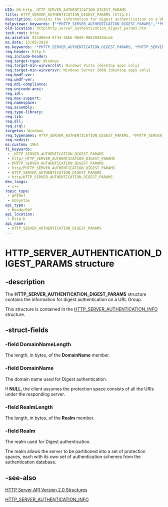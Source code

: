 ```yaml
---
UID: NS:http._HTTP_SERVER_AUTHENTICATION_DIGEST_PARAMS
title: HTTP_SERVER_AUTHENTICATION_DIGEST_PARAMS (http.h)
description: Contains the information for digest authentication on a URL Group.
helpviewer_keywords: ["*PHTTP_SERVER_AUTHENTICATION_DIGEST_PARAMS","*PHTTP_SERVER_AUTHENTICATION_DIGEST_PARAMS structure [HTTP]","HTTP_SERVER_AUTHENTICATION_DIGEST_PARAMS","HTTP_SERVER_AUTHENTICATION_DIGEST_PARAMS structure [HTTP]","http.http_server_authentication_digest_params","http/*PHTTP_SERVER_AUTHENTICATION_DIGEST_PARAMS","http/HTTP_SERVER_AUTHENTICATION_DIGEST_PARAMS"]
old-location: http\http_server_authentication_digest_params.htm
tech.root: http
ms.assetid: 923d06ed-8f34-46b6-98d8-96828848dca8
ms.date: 12/05/2018
ms.keywords: '*PHTTP_SERVER_AUTHENTICATION_DIGEST_PARAMS, *PHTTP_SERVER_AUTHENTICATION_DIGEST_PARAMS structure [HTTP], HTTP_SERVER_AUTHENTICATION_DIGEST_PARAMS, HTTP_SERVER_AUTHENTICATION_DIGEST_PARAMS structure [HTTP], http.http_server_authentication_digest_params, http/*PHTTP_SERVER_AUTHENTICATION_DIGEST_PARAMS, http/HTTP_SERVER_AUTHENTICATION_DIGEST_PARAMS'
req.header: http.h
req.include-header: 
req.target-type: Windows
req.target-min-winverclnt: Windows Vista [desktop apps only]
req.target-min-winversvr: Windows Server 2008 [desktop apps only]
req.kmdf-ver: 
req.umdf-ver: 
req.ddi-compliance: 
req.unicode-ansi: 
req.idl: 
req.max-support: 
req.namespace: 
req.assembly: 
req.type-library: 
req.lib: 
req.dll: 
req.irql: 
targetos: Windows
req.typenames: HTTP_SERVER_AUTHENTICATION_DIGEST_PARAMS, *PHTTP_SERVER_AUTHENTICATION_DIGEST_PARAMS
req.redist: 
ms.custom: 19H1
f1_keywords:
 - _HTTP_SERVER_AUTHENTICATION_DIGEST_PARAMS
 - http/_HTTP_SERVER_AUTHENTICATION_DIGEST_PARAMS
 - PHTTP_SERVER_AUTHENTICATION_DIGEST_PARAMS
 - http/PHTTP_SERVER_AUTHENTICATION_DIGEST_PARAMS
 - HTTP_SERVER_AUTHENTICATION_DIGEST_PARAMS
 - http/HTTP_SERVER_AUTHENTICATION_DIGEST_PARAMS
dev_langs:
 - c++
topic_type:
 - APIRef
 - kbSyntax
api_type:
 - HeaderDef
api_location:
 - Http.h
api_name:
 - HTTP_SERVER_AUTHENTICATION_DIGEST_PARAMS
---
```


# HTTP_SERVER_AUTHENTICATION_DIGEST_PARAMS structure


## -description

The <b>HTTP_SERVER_AUTHENTICATION_DIGEST_PARAMS</b> structure contains the information for digest authentication on a URL Group.

This structure is contained in the <a href="https://docs.microsoft.com/windows/desktop/api/http/ns-http-http_server_authentication_info">HTTP_SERVER_AUTHENTICATION_INFO</a> structure.

## -struct-fields

### -field DomainNameLength

The length, in bytes, of the <b>DomainName</b> member.

### -field DomainName

The domain name used for Digest authentication.

If <b>NULL</b>, the client assumes the protection space consists of all the URIs under the responding server.

### -field RealmLength

The length, in bytes, of the <b>Realm</b> member.

### -field Realm

The realm used for Digest authentication.

The realm allows the  server to be partitioned into a set of protection spaces, each with its own set of authentication schemes from the authentication database.

## -see-also

<a href="https://docs.microsoft.com/windows/desktop/Http/http-server-api-version-2-0-structures">HTTP Server API Version 2.0 Structures</a>



<a href="https://docs.microsoft.com/windows/desktop/api/http/ns-http-http_server_authentication_info">HTTP_SERVER_AUTHENTICATION_INFO</a>

